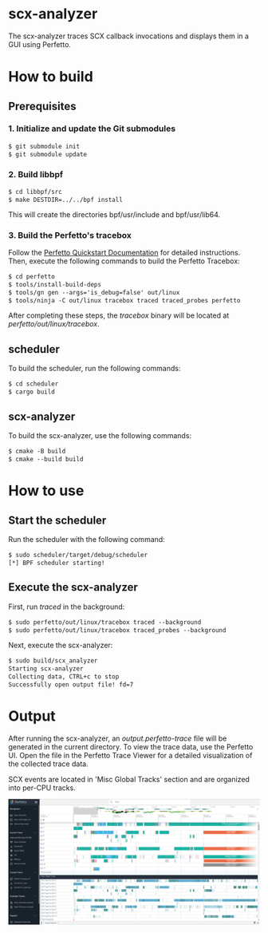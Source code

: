 # scx-analyzer

The scx-analyzer traces SCX callback invocations and displays them in a GUI using Perfetto.

# How to build

## Prerequisites

### 1. Initialize and update the Git submodules

```console
$ git submodule init
$ git submodule update
```

### 2. Build libbpf

```console
$ cd libbpf/src
$ make DESTDIR=../../bpf install
```

This will create the directories bpf/usr/include and bpf/usr/lib64.

### 3. Build the Perfetto's tracebox

Follow the [Perfetto Quickstart Documentation](https://perfetto.dev/docs/quickstart/linux-tracing) for detailed instructions. Then, execute the following commands to build the Perfetto Tracebox:

```console
$ cd perfetto
$ tools/install-build-deps
$ tools/gn gen --args='is_debug=false' out/linux
$ tools/ninja -C out/linux tracebox traced traced_probes perfetto
```

After completing these steps, the *tracebox* binary will be located at *perfetto/out/linux/tracebox*.

## scheduler

To build the scheduler, run the following commands:

```console
$ cd scheduler
$ cargo build
```

## scx-analyzer

To build the scx-analyzer, use the following commands:

```console
$ cmake -B build
$ cmake --build build
```

# How to use

## Start the scheduler

Run the scheduler with the following command:

```console
$ sudo scheduler/target/debug/scheduler
[*] BPF scheduler starting!

```

## Execute the scx-analyzer

First, run *traced* in the background:

```console
$ sudo perfetto/out/linux/tracebox traced --background
$ sudo perfetto/out/linux/tracebox traced_probes --background
```

Next, execute the scx-analyzer:

```console
$ sudo build/scx_analyzer 
Starting scx-analyzer
Collecting data, CTRL+c to stop
Successfully open output file! fd=7
```

# Output

After running the scx-analyzer, an *output.perfetto-trace* file will be generated in the current directory.
To view the trace data, use the Perfetto UI. Open the file in the Perfetto Trace Viewer for a detailed visualization of the collected trace data.

SCX events are located in 'Misc Global Tracks' section and are organized into per-CPU tracks.

![](img/perfetto-gui.png)
